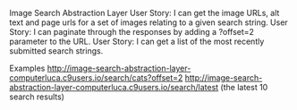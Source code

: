 Image Search Abstraction Layer
User Story: I can get the image URLs, alt text and page urls for a set of images relating to a given search string.
User Story: I can paginate through the responses by adding a ?offset=2 parameter to the URL.
User Story: I can get a list of the most recently submitted search strings.


Examples
http://image-search-abstraction-layer-computerluca.c9users.io/search/cats?offset=2
http://image-search-abstraction-layer-computerluca.c9users.io/search/latest   (the latest 10 search results)
